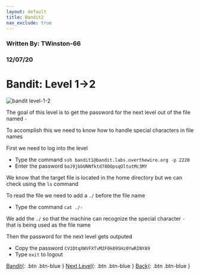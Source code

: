```yaml
---
layout: default
title: Bandit2
nav_exclude: true
---
```


### Written By: TWinston-66 
### 12/07/20
# Bandit: Level 1&rarr;2

![bandit level-1-2](https://i.imgur.com/Dz8iX06.png)

The goal of this level is to get the password for the next level out of the file named `-`

To accomplish this we need to know how to handle special characters in file names 

First we need to log into the level 

- Type the command `ssh bandit1@bandit.labs.overthewire.org -p 2220`
- Enter the password `boJ9jbbUNNfktd78OOpsqOltutMc3MY`

We know that the target file is located in the home directory but we can check using the `ls` command 

To read the file we need to add a `./` before the file name 

- Type the command `cat ./-` 

We add the `./` so that the machine can recognize the special character `-` that is being used as the file name 

Then the password for the next level gets outputed

- Copy the password `CV1DtqXWVFXTvM2F0k09SHz0YwRINYA9`
- Type `exit` to logout


[Bandit](https://twinston-66.github.io/HackThePlanet/Wargames/OverTheWire/Bandit/){: .btn .btn-blue }
[Next Level](https://twinston-66.github.io/HackThePlanet/Wargames/OverTheWire/Bandit/Bandit3/){: .btn .btn-blue }
[Back](https://twinston-66.github.io/HackThePlanet/Wargames/OverTheWire/Bandit/Bandit1){: .btn .btn-blue }
